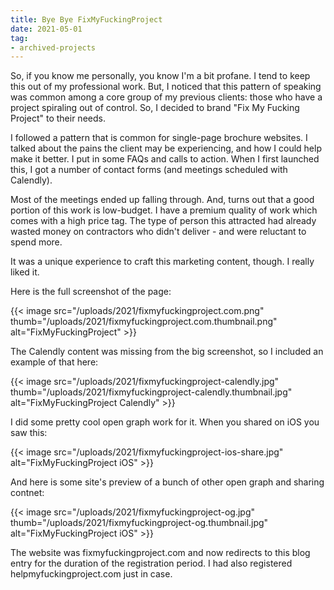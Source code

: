 ```yaml
---
title: Bye Bye FixMyFuckingProject
date: 2021-05-01
tag:
- archived-projects
---
```

So, if you know me personally, you know I'm a bit profane. I tend to keep this out of my professional work. But, I noticed that this pattern of speaking was common among a core group of my previous clients: those who have a project spiraling out of control.  So, I decided to brand "Fix My Fucking Project" to their needs.

<!--more-->

I followed a pattern that is common for single-page brochure websites. I talked about the pains the client may be experiencing, and how I could help make it better. I put in some FAQs and calls to action.  When I first launched this, I got a number of contact forms (and meetings scheduled with Calendly).

Most of the meetings ended up falling through.  And, turns out that a good portion of this work is low-budget.  I have a premium quality of work which comes with a high price tag.  The type of person this attracted had already wasted money on contractors who didn't deliver - and were reluctant to spend more.

It was a unique experience to craft this marketing content, though. I really liked it.

Here is the full screenshot of the page:

{{< image src="/uploads/2021/fixmyfuckingproject.com.png" thumb="/uploads/2021/fixmyfuckingproject.com.thumbnail.png" alt="FixMyFuckingProject" >}}

The Calendly content was missing from the big screenshot, so I included an example of that here:

{{< image src="/uploads/2021/fixmyfuckingproject-calendly.jpg" thumb="/uploads/2021/fixmyfuckingproject-calendly.thumbnail.jpg" alt="FixMyFuckingProject Calendly" >}}

I did some pretty cool open graph work for it.  When you shared on iOS you saw this:

{{< image src="/uploads/2021/fixmyfuckingproject-ios-share.jpg" alt="FixMyFuckingProject iOS" >}}

And here is some site's preview of a bunch of other open graph and sharing contnet:

{{< image src="/uploads/2021/fixmyfuckingproject-og.jpg" thumb="/uploads/2021/fixmyfuckingproject-og.thumbnail.jpg" alt="FixMyFuckingProject iOS" >}}

The website was fixmyfuckingproject.com and now redirects to this blog entry for the duration of the registration period. I had also registered helpmyfuckingproject.com just in case.